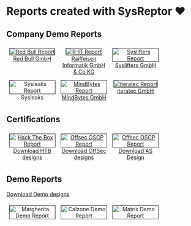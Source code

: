 # Reports created with SysReptor ❤️ 
## Company Demo Reports
<div style="text-align:center">
<a href="/assets/reports/Demo-Red Bull.pdf" target="_blank">
    <figure style="float:left;width:24%;margin:0.5em;">
        <img alt="Red Bull Report" src="/assets/reports/Demo-Red Bull-Preview.png" style="border:1px solid;" />
        <figcaption><a href="https://www.redbull.com/" target="_blank">Red Bull GmbH</a></figcaption>
    </figure>
</a>
<a href="/assets/reports/DEMO-Bericht-R-IT-v1.0.pdf" target="_blank">
    <figure style="float:left;width:24%;margin:0.5em;">
        <img alt="R-IT Report" src="/assets/reports/DEMO-Bericht-R-IT-v1.0-Preview.png" style="border:1px solid;" />
        <figcaption><a href="https://www.raiffeiseninformatik.at/" target="_blank">Raiffeisen Informatik GmbH & Co KG</a></figcaption>
    </figure>
</a>
<a href="/assets/reports/Demo-Report-Syslifters.pdf" target="_blank">
    <figure style="float:left;width:24%;margin:0.5em;">
        <img alt="Syslifters Report" src="/assets/reports/Demo-Report-Syslifters-Preview.png" style="border:1px solid;" />
        <figcaption><a href="https://www.syslifters.com/" target="_blank">Syslifters GmbH</a></figcaption>
    </figure>
</a>
<br style="clear:both" />

<a href="/assets/reports/Demo-Report-Sysleaks.pdf" target="_blank">
    <figure style="float:left;width:24%;margin:0.5em;">
        <img alt="Sysleaks Report" src="/assets/reports/Demo-Report-Sysleaks-Preview.png" style="border:1px solid;" />
        <figcaption>Sysleaks</figcaption>
    </figure>
</a>
<a href="/assets/reports/Demo-Report-MindBytes.pdf" target="_blank">
    <figure style="float:left;width:24%;margin:0.5em;">
        <img alt="MindBytes Report" src="/assets/reports/Demo-Report-MindBytes-Preview.png" style="border:1px solid;" />
        <figcaption><a href="https://mind-bytes.de/" target="_blank">MindBytes GmbH</a></figcaption>
    </figure>
</a>
<a href="/assets/reports/Demo-Report-iteratec.pdf" target="_blank">
    <figure style="float:left;width:24%;margin:0.5em;">
        <img alt="iteratec Report" src="/assets/reports/Demo-Report-iteratec-Preview.png" style="border:1px solid;" />
        <figcaption><a href="https://www.iteratec.com/" target="_blank">iteratec GmbH</a></figcaption>
    </figure>
</a>
</div>
<br style="clear:both" />

## Certifications
<div style="text-align:center">
<a href="/assets/reports/HTB-CPTS-Report.pdf" target="_blank">
    <figure style="float:left;width:24%;margin:0.5em;">
        <img alt="Hack The Box Report" src="/assets/reports/HTB-CPTS-Report-Preview.png" style="border:1px solid;" />
        <figcaption>
            <a href="/assets/htb-designs.tar.gz">Download HTB designs</a>
        </figcaption>
    </figure>
</a>
<a href="/assets/reports/OSCP-Exam-Report.pdf" target="_blank">
    <figure style="float:left;width:24%;margin:0.5em;">
        <img alt="Offsec OSCP Report" src="/assets/reports/OSCP-Exam-Report-Preview.png" style="border:1px solid;" />
        <figcaption><a href="/assets/offsec-designs.tar.gz">Download OffSec designs</a></figcaption>
    </figure>
</a>
</a>
<a href="/assets/reports/Altered-Security-Report.pdf" target="_blank">
    <figure style="float:left;width:24%;margin:0.5em;">
        <img alt="Offsec OSCP Report" src="/assets/reports/Altered-Security-Report-Preview.png" style="border:1px solid;" />
        <figcaption><a href="/assets/reports/Altered-Security-Report-Design.tar.gz">Download AS Design</a></figcaption>
    </figure>
</a>
</div>
<br style="clear:both" />

## Demo Reports
<a href="/assets/demo-designs.tar.gz">Download Demo designs</a><br>
<div style="text-align:center">
<a href="/assets/reports/Margherita-Report-Demo.pdf" target="_blank">
    <figure style="float:left;width:24%;margin:0.5em;">
        <img alt="Margherita Demo Report" src="/assets/reports/Margherita-Report-Demo-Preview.png" style="border:1px solid;" />
    </figure>
</a>
<a href="/assets/reports/Calzone-Report-Demo.pdf" target="_blank">
    <figure style="float:left;width:24%;margin:0.5em;">
        <img alt="Calzone Demo Report" src="/assets/reports/Calzone-Report-Demo-Preview.png" style="border:1px solid;" />
    </figure>
</a>
<a href="/assets/reports/Matrix-Report-Demo.pdf" target="_blank">
    <figure style="float:left;width:24%;margin:0.5em;">
        <img alt="Matrix Demo Report" src="/assets/reports/Matrix-Report-Demo-Preview.png" style="border:1px solid;" />
    </figure>
</a>
</div>
<br style="clear:both" />

